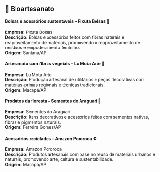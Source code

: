 ## 👜 Bioartesanato

#### Bolsas e acessórios sustentáveis – Pixuta Bolsas 👜
**Empresa:** Pixuta Bolsas  
**Descrição:** Bolsas e acessórios feitos com fibras naturais e reaproveitamento de materiais, promovendo o reaproveitamento de resíduos e empoderamento feminino.  
**Origem:** Santana/AP  

#### Artesanato com fibras vegetais – Lu Mota Arte 🎨
**Empresa:** Lu Mota Arte  
**Descrição:** Produção artesanal de utilitários e peças decorativas com matérias-primas regionais e técnicas tradicionais.  
**Origem:** Macapá/AP  

#### Produtos da floresta – Sementes do Araguari 🌰
**Empresa:** Sementes do Araguari  
**Descrição:** Itens decorativos e acessórios feitos com sementes nativas, fibras e pigmentos naturais.  
**Origem:** Ferreira Gomes/AP  

#### Acessórios reciclados – Amazon Pororoca ♻️
**Empresa:** Amazon Pororoca  
**Descrição:** Produtos artesanais com base no reuso de materiais urbanos e naturais, promovendo arte, cultura e sustentabilidade.  
**Origem:** Macapá/AP  
